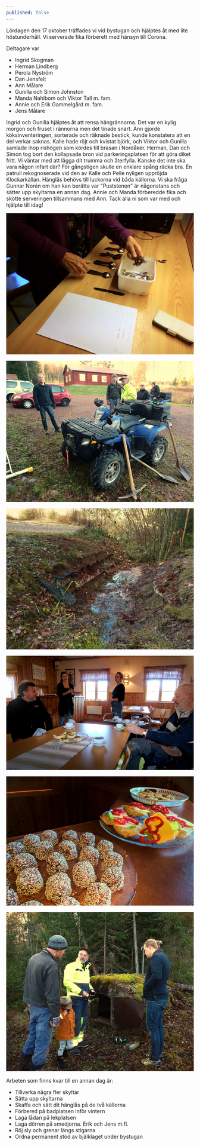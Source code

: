 ```yaml
---
published: false
---
```

Lördagen den 17 oktober träffades vi vid bystugan och hjälptes åt med lite höstunderhåll. Vi serverade fika förberett med hänsyn till Corona.

Deltagare var
- Ingrid Skogman
- Herman Lindberg
- Perola Nyström
- Dan Jensfelt
- Ann Målare
- Gunilla och Simon Johnston
- Manda Nahlbom och Viktor Tall m. fam.
- Annie och Erik Gammelgård m. fam.
- Jens Målare

Ingrid och Gunilla hjälptes åt att rensa hängrännorna. Det var en kylig morgon och fruset i rännorna men det tinade snart. Ann gjorde köksinventeringen, sorterade och räknade bestick, kunde konstatera att en del verkar saknas. Kalle hade röjt och kvistat björk, och Viktor och Gunilla samlade ihop rishögen som kördes till brasan i Nordåker. Herman, Dan och Simon tog bort den kollapsade bron vid parkeringsplatsen för att göra diket fritt. Vi väntar med att lägga dit trumma och återfylla. Kanske det inte ska vara någon infart där? För gångstigen skulle en enklare spång räcka bra. En patrull rekognoserade vid den av Kalle och Pelle nyligen uppröjda Klockarkällan. Hänglås behövs till luckorna vid båda källorna. Vi ska fråga Gunnar Norén om han kan berätta var "Puststenen" är någonstans och sätter upp skyltarna en annan dag. Annie och Manda förberedde fika och skötte serveringen tillsammans med Ann. Tack alla ni som var med och hjälpte till idag!

![Ann räknar bestick](/assets/img/202010-arbetsdag/IMG_20201017_095330.jpg)

![Redskap och manskap för brobygge](/assets/img/202010-arbetsdag/IMG_20201017_102434.jpg)

![Efter uppröjningen](/assets/img/202010-arbetsdag/IMG_20201017_102527.jpg)

![Fikastund](/assets/img/202010-arbetsdag/IMG_20201017_105209.jpg)

![Finduppa](/assets/img/202010-arbetsdag/IMG_20201017_105232.jpg)

![Vid Klockarkällan](/assets/img/202010-arbetsdag/IMG_20201017_114232.jpg)

Arbeten som finns kvar till en annan dag är:
- Tillverka några fler skyltar
- Sätta upp skyltarna
- Skaffa och sätt dit hänglås på de två källorna
- Förbered på badplatsen inför vintern
- Laga lådan på lekplatsen
- Laga dörren på smedjorna. Erik och Jens m.fl.
- Röj sly och grenar längs stigarna
- Ordna permanent stöd av bjälklaget under bystugan
